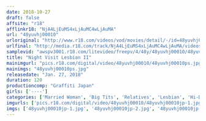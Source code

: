 ```yaml
---
date: 2018-10-27
draft: false
affsite: "r18"
afflinkr18: "NjA4LjEuMS4xLjAuMC4wLjAuMA"
url: "48yuvhj00010"
urloriginal: "http://www.r18.com/videos/vod/movies/detail/-/id=48yuvhj00010"
urlfinal: "http://media.r18.com/track/NjA4LjEuMS4xLjAuMC4wLjAuMA/videos/vod/movies/detail/-/id=48yuvhj00010"
samplevid: "awspv3001.r18.com/litevideo/freepv/4/48y/48yuvhj00010/48yuvhj00010_dmb_w.mp4"
title: "Night Visit Lesbian II"
mainimgurl: "pics.r18.com/digital/video/48yuvhj00010/48yuvhj00010ps.jpg"
mainimgs: "48yuvhj00010ps.jpg"
releasedate: "Jan. 27, 2018"
duration: 120
productioncomp: "Graffiti Japan"
girls: ['----']
categories: ['Married Woman', 'Big Tits', 'Relatives', 'Lesbian', 'Hi-Def']
imgurls: ['pics.r18.com/digital/video/48yuvhj00010/48yuvhj00010jp-1.jpg', 'pics.r18.com/digital/video/48yuvhj00010/48yuvhj00010jp-2.jpg', 'pics.r18.com/digital/video/48yuvhj00010/48yuvhj00010jp-3.jpg', 'pics.r18.com/digital/video/48yuvhj00010/48yuvhj00010jp-4.jpg', 'pics.r18.com/digital/video/48yuvhj00010/48yuvhj00010jp-5.jpg', 'pics.r18.com/digital/video/48yuvhj00010/48yuvhj00010jp-6.jpg', 'pics.r18.com/digital/video/48yuvhj00010/48yuvhj00010jp-7.jpg', 'pics.r18.com/digital/video/48yuvhj00010/48yuvhj00010jp-8.jpg', 'pics.r18.com/digital/video/48yuvhj00010/48yuvhj00010jp-9.jpg', 'pics.r18.com/digital/video/48yuvhj00010/48yuvhj00010jp-10.jpg', 'pics.r18.com/digital/video/48yuvhj00010/48yuvhj00010jp-11.jpg', 'pics.r18.com/digital/video/48yuvhj00010/48yuvhj00010jp-12.jpg', 'pics.r18.com/digital/video/48yuvhj00010/48yuvhj00010jp-13.jpg', 'pics.r18.com/digital/video/48yuvhj00010/48yuvhj00010jp-14.jpg', 'pics.r18.com/digital/video/48yuvhj00010/48yuvhj00010jp-15.jpg', 'pics.r18.com/digital/video/48yuvhj00010/48yuvhj00010jp-16.jpg', 'pics.r18.com/digital/video/48yuvhj00010/48yuvhj00010jp-17.jpg', 'pics.r18.com/digital/video/48yuvhj00010/48yuvhj00010jp-18.jpg', 'pics.r18.com/digital/video/48yuvhj00010/48yuvhj00010jp-19.jpg', 'pics.r18.com/digital/video/48yuvhj00010/48yuvhj00010jp-20.jpg']
imgs: ['48yuvhj00010jp-1.jpg', '48yuvhj00010jp-2.jpg', '48yuvhj00010jp-3.jpg', '48yuvhj00010jp-4.jpg', '48yuvhj00010jp-5.jpg', '48yuvhj00010jp-6.jpg', '48yuvhj00010jp-7.jpg', '48yuvhj00010jp-8.jpg', '48yuvhj00010jp-9.jpg', '48yuvhj00010jp-10.jpg', '48yuvhj00010jp-11.jpg', '48yuvhj00010jp-12.jpg', '48yuvhj00010jp-13.jpg', '48yuvhj00010jp-14.jpg', '48yuvhj00010jp-15.jpg', '48yuvhj00010jp-16.jpg', '48yuvhj00010jp-17.jpg', '48yuvhj00010jp-18.jpg', '48yuvhj00010jp-19.jpg', '48yuvhj00010jp-20.jpg']
---
```

